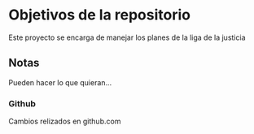 # Objetivos de la repositorio

Este proyecto se encarga de manejar los planes de la liga de la justicia


## Notas
Pueden hacer lo que quieran...

### Github
Cambios relizados en github.com
